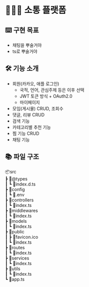 # 💁🏻‍♂️ 소통 플랫폼
## ⌨️ 구현 목표
- 채팅을 뿌술거야  
- ts로 뿌술거야
## 🛠️ 기능 소개
- 회원(카카오, 애플 로그인)  
    - 국적, 언어, 관심주제 등은 이후 선택
    - JWT 토큰 방식 + OAuth2.0
    - 마이페이지 
- 모임(게시물) CRUD, 조회수
- 댓글, 리뷰 CRUD
- 검색 기능
- 카테고리별 추천 기능
- 찜 기능 CRUD
- 채팅 기능
## 📚 파일 구조  
📦src  
 ┣ 📂@types  
 ┃ ┗ 📜index.d.ts  
 ┣ 📂config  
 ┃ ┗ 📜.env  
 ┣ 📂controllers  
 ┃ ┗ 📜index.ts  
 ┣ 📂middlewares  
 ┃ ┗ 📜index.ts  
 ┣ 📂models  
 ┃ ┗ 📜index.ts  
 ┣ 📂public  
 ┃ ┣ 📜favicon.ico  
 ┃ ┗ 📜index.ts  
 ┣ 📂routes  
 ┃ ┗ 📜index.ts  
 ┣ 📂services  
 ┃ ┗ 📜index.ts  
 ┣ 📂utils  
 ┃ ┗ 📜index.ts  
 ┗ 📜app.ts  
